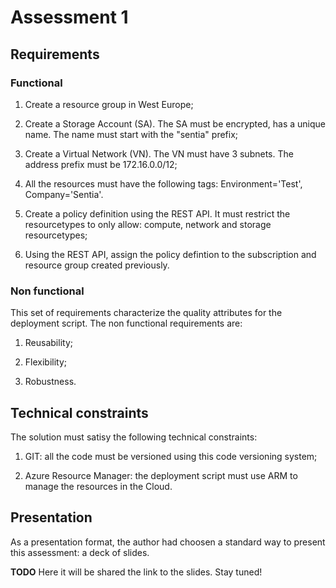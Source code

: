 # Assessment 1

## Requirements

### Functional

1. Create a resource group in West Europe;

2. Create a Storage Account (SA). The SA must be encrypted, has a unique name.
      The name must start with the "sentia" prefix;

3. Create a Virtual Network (VN). The VN must have 3 subnets. The address prefix
     must be 172.16.0.0/12;

4. All the resources must have the following tags: 
    Environment='Test', Company='Sentia'.

5. Create a policy definition using the REST API. It must restrict the
    resourcetypes to only allow: compute, network and storage resourcetypes;

6. Using the REST API, assign the policy defintion to the subscription and
    resource group created previously.

### Non functional

This set of requirements characterize the quality attributes for the 
deployment script. The non functional requirements are:

1. Reusability;

2. Flexibility;

3. Robustness.

## Technical constraints

The solution must satisy the following technical constraints:

1. GIT: all the code must be versioned using this code versioning system;

2. Azure Resource Manager: the deployment script must use ARM to manage the resources
       in the Cloud.

## Presentation

As a presentation format, the author had choosen a standard way to present this
assessment: a deck of slides. 

__TODO__
Here it will be shared the link to the slides. Stay tuned!